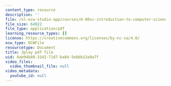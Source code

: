 ```yaml
---
content_type: resource
description: ''
file: /ol-ocw-studio-app/courses/6-00sc-introduction-to-computer-science-and-programming-spring-2011/8ab94b80314271d7ba845ebbb13a9a7f_hmtXhZTfAes.pdf
file_size: 64922
file_type: application/pdf
learning_resource_types: []
license: https://creativecommons.org/licenses/by-nc-sa/4.0/
ocw_type: OCWFile
resourcetype: Document
title: 3play pdf file
uid: 8ab94b80-3142-71d7-ba84-5ebbb13a9a7f
video_files:
  video_thumbnail_file: null
video_metadata:
  youtube_id: null
---
```

